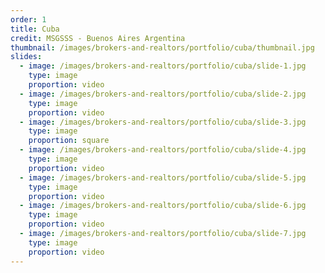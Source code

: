 ```yaml
---
order: 1
title: Cuba
credit: MSGSSS - Buenos Aires Argentina
thumbnail: /images/brokers-and-realtors/portfolio/cuba/thumbnail.jpg
slides:
  - image: /images/brokers-and-realtors/portfolio/cuba/slide-1.jpg
    type: image
    proportion: video
  - image: /images/brokers-and-realtors/portfolio/cuba/slide-2.jpg
    type: image
    proportion: video
  - image: /images/brokers-and-realtors/portfolio/cuba/slide-3.jpg
    type: image
    proportion: square
  - image: /images/brokers-and-realtors/portfolio/cuba/slide-4.jpg
    type: image
    proportion: video
  - image: /images/brokers-and-realtors/portfolio/cuba/slide-5.jpg
    type: image
    proportion: video
  - image: /images/brokers-and-realtors/portfolio/cuba/slide-6.jpg
    type: image
    proportion: video
  - image: /images/brokers-and-realtors/portfolio/cuba/slide-7.jpg
    type: image
    proportion: video
---
```

